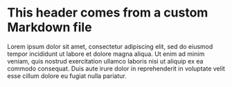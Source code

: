 # This header comes from a custom Markdown file

Lorem ipsum dolor sit amet, consectetur adipiscing elit,
sed do eiusmod tempor incididunt ut labore et dolore magna
aliqua. Ut enim ad minim veniam, quis nostrud exercitation
ullamco laboris nisi ut aliquip ex ea commodo consequat.
Duis aute irure dolor in reprehenderit in voluptate velit
esse cillum dolore eu fugiat nulla pariatur.
